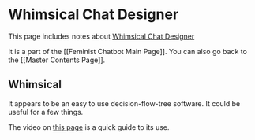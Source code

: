 # Whimsical Chat Designer

This page includes notes about [Whimsical Chat Designer](https://whimsical.com/)

It is a part of the [[Feminist Chatbot Main Page]]. You can also go back to the [[Master Contents Page]].

## Whimsical

It appears to be an easy to use decision-flow-tree software. It could be useful for a few things.

The video on [this page](https://www.futurelearn.com/courses/designing-a-feminist-chatbot/1/steps/771986) is a quick guide to its use.

